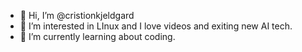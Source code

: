 - 👋 Hi, I’m @cristionkjeldgard
- 👀 I’m interested in LInux and I love videos and exiting new AI tech.
- 🌱 I’m currently learning about coding.

<!---
cristionkjeldgard/cristionkjeldgard is a ✨ special ✨ repository because its `README.md` (this file) appears on your GitHub profile.
You can click the Preview link to take a look at your changes.
--->
